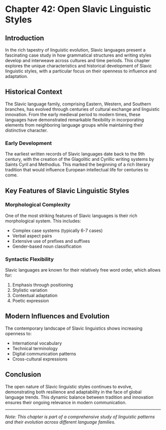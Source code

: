 # Chapter 42: Open Slavic Linguistic Styles

## Introduction

In the rich tapestry of linguistic evolution, Slavic languages present a fascinating case study in how grammatical structures and writing styles develop and interweave across cultures and time periods. This chapter explores the unique characteristics and historical development of Slavic linguistic styles, with a particular focus on their openness to influence and adaptation.

## Historical Context

The Slavic language family, comprising Eastern, Western, and Southern branches, has evolved through centuries of cultural exchange and linguistic innovation. From the early medieval period to modern times, these languages have demonstrated remarkable flexibility in incorporating elements from neighboring language groups while maintaining their distinctive character.

### Early Development

The earliest written records of Slavic languages date back to the 9th century, with the creation of the Glagolitic and Cyrillic writing systems by Saints Cyril and Methodius. This marked the beginning of a rich literary tradition that would influence European intellectual life for centuries to come.

## Key Features of Slavic Linguistic Styles

### Morphological Complexity

One of the most striking features of Slavic languages is their rich morphological system. This includes:

- Complex case systems (typically 6-7 cases)
- Verbal aspect pairs
- Extensive use of prefixes and suffixes
- Gender-based noun classification

### Syntactic Flexibility

Slavic languages are known for their relatively free word order, which allows for:

1. Emphasis through positioning
2. Stylistic variation
3. Contextual adaptation
4. Poetic expression

## Modern Influences and Evolution

The contemporary landscape of Slavic linguistics shows increasing openness to:

- International vocabulary
- Technical terminology
- Digital communication patterns
- Cross-cultural expressions

## Conclusion

The open nature of Slavic linguistic styles continues to evolve, demonstrating both resilience and adaptability in the face of global language trends. This dynamic balance between tradition and innovation ensures their ongoing relevance in modern communication.

---

*Note: This chapter is part of a comprehensive study of linguistic patterns and their evolution across different language families.*
